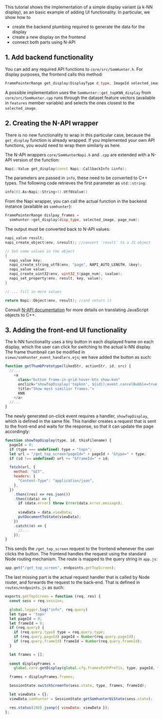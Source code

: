 
This tutorial shows the implementation of a simple display variant (a k-NN display), as an basic example of adding UI functionality. In particular, we show how to

- create the backend plumbing required to generate the data for the display
- create a new display on the frontend
- connect both parts using N-API

## 1. Add backend functionality

You can add any required API functions to `core/src/SomHunter.h`. For display purposes, the frontend calls this method:
```cpp
FramePointerRange get_display(DisplayType d_type, ImageId selected_image = 0, PageId page = 0);
```

A possible implementation uses the `SomHunter::get_topKNN_display` from `core/src/SomHunter.cpp` runs through the dataset feature vectors (available in `features` member variable) and selects the ones closest to the `selected_image`.

## 2. Creating the N-API wrapper

There is no new functionality to wrap in this particular case, because the `get_display` function is already wrapped. If you implemented your own API functions, you would need to wrap them similarly as here.

The N-API wrappers `core/SomHunterNapi.h` and `.cpp` are extended with a N-API version of the function:

```cpp
Napi::Value get_display(const Napi::CallbackInfo &info);
```

The parameters are passed in `info`, these need to be converted to C++ types. The following code retrieves the first parameter as `std::string`:
```cpp
info[0].As<Napi::String>().Utf8Value()
```

From the Napi wrapper, you can call the actual function in the backend instance (available as `somhunter`):
```cpp
FramePointerRange dislpay_frames =
  somhunter->get_display(disp_type, selected_image, page_num);
```

The output must be converted back to N-API values:
```cpp
napi_value result;
napi_create_object(env, &result); //convert `result` to a JS object

// Set some values in the object
{
  napi_value key; 
  napi_create_string_utf8(env, "page", NAPI_AUTO_LENGTH, &key);
  napi_value value;
  napi_create_uint32(env, uint32_t(page_num), &value);
  napi_set_property(env, result, key, value);
}

// ... fill in more values

return Napi::Object(env, result); //and return it
```

Consult [N-API documentation](https://nodejs.org/api/n-api.html) for more details on translating JavaScript objects to C++.

## 3. Adding the front-end UI functionality

The k-NN functionality uses a tiny button in each displayed frame on each display, which the user can click for switching to the actual k-NN display. The frame thumbnail can be modified in `views/somhunter_event_handlers.ejs`; we have added the button as such:

```js
function getThumbPrototype(likedStr, actionStr, id, src) {
  //...
    <a 
      class="button frame-in-grid-hover-btn show-knn" 
      onclick="showTopDisplay('topknn', ${id});event.cancelBubble=true;" 
      title="Show most similiar frames.">
      KNN
    </a>
  //...
}
```

The newly generated on-click event requires a handler, `showTopDisplay`, which is defined in the same file. This handler creates a request that is sent to the front-end and waits for the response, so that it can update the page accordingly:
```js
function showTopDisplay(type, id, thisFilename) {
  pageId = 0;
  if (type === undefined) type = "topn";
  let url = "/get_top_screen?pageId=" + pageId + "&type=" + type;
  if (id !== undefined) url += "&frameId=" + id;

  fetch(url, {
    method: "GET",
    headers: {
      "Content-Type": "application/json",
    },
  })
    .then((res) => res.json())
    .then((data) => {
      if (data.error) throw Error(data.error.message);
      
      viewData = data.viewData;
      putDocumentToState(viewData);
    })
    .catch((e) => {
      //...
    });
}
```

This sends the `/get_top_screen` request to the frontend whenever the user clicks the button. The frontend handles the request using the standard Node routing mechanism. The route is mapped to the query string in `app.js`:
```js
app.get("/get_top_screen", endpoints.getTopScreen);
```

The last missing part is the actual request handler that is called by Node router, and forwards the request to the back-end. That is defined in `routes/endpoints.js` as such:
```js
exports.getTopScreen = function (req, res) {
  const sess = req.session;

  global.logger.log("info", req.query)
  let type = 'topn'
  let pageId = 0;
  let frameId = 0;
  if (req.query) {
    if (req.query.type) type = req.query.type;
    if (req.query.pageId) pageId = Number(req.query.pageId);
    if (req.query.frameId) frameId = Number(req.query.frameId);
  }

  let frames = [];
 
  const displayFrames =
    global.core.getDisplay(global.cfg.framesPathPrefix, type, pageId, frameId);

  frames = displayFrames.frames;

  SessionState.switchScreenTo(sess.state, type, frames, frameId);

  let viewData = {};
  viewData.somhunter = SessionState.getSomhunterUiState(sess.state);

  res.status(200).jsonp({ viewData: viewData });
};
```
